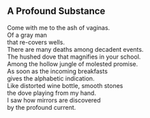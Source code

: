 A Profound Substance
--------------------
Come with me to the ash of vaginas.  
Of a gray man  
that re-covers wells.  
There are many deaths among decadent events.  
The hushed dove that magnifies in your school.  
Among the hollow jungle of molested promise.  
As soon as the incoming breakfasts  
gives the alphabetic indication.  
Like distorted wine bottle, smooth stones  
the dove playing from my hand.  
I saw how mirrors are discovered  
by the profound current.  

